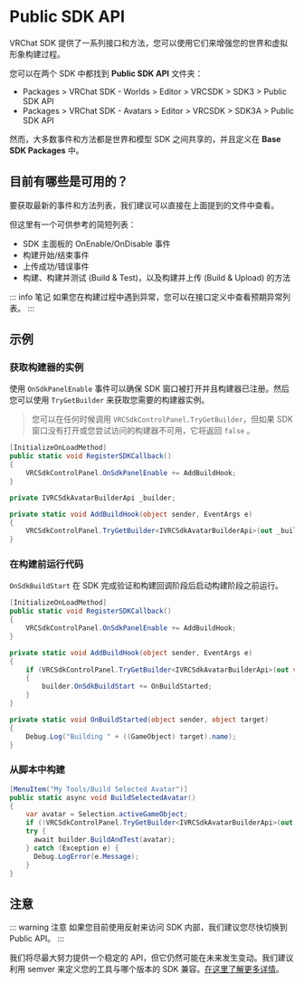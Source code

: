 # Public SDK API

VRChat SDK 提供了一系列接口和方法，您可以使用它们来增强您的世界和虚拟形象构建过程。

您可以在两个 SDK 中都找到 **Public SDK API** 文件夹：

- Packages > VRChat SDK - Worlds > Editor > VRCSDK > SDK3 > Public SDK API
- Packages > VRChat SDK - Avatars > Editor > VRCSDK > SDK3A > Public SDK API

然而，大多数事件和方法都是世界和模型 SDK 之间共享的，并且定义在 **Base SDK Packages** 中。

## 目前有哪些是可用的？

要获取最新的事件和方法列表，我们建议可以直接在上面提到的文件中查看。

但这里有一个可供参考的简短列表：

-  SDK 主面板的 OnEnable/OnDisable 事件
- 构建开始/结束事件
- 上传成功/错误事件
- 构建、构建并测试 (Build & Test)，以及构建并上传 (Build & Upload) 的方法

::: info 笔记
如果您在构建过程中遇到异常，您可以在接口定义中查看预期异常列表。
:::

## 示例

### 获取构建器的实例

使用 `OnSdkPanelEnable` 事件可以确保 SDK 窗口被打开并且构建器已注册。然后您可以使用 `TryGetBuilder` 来获取您需要的构建器实例。

> 您可以在任何时候调用 `VRCSdkControlPanel.TryGetBuilder`，但如果 SDK 窗口没有打开或您尝试访问的构建器不可用，它将返回 `false` 。

```csharp
[InitializeOnLoadMethod]
public static void RegisterSDKCallback()
{
    VRCSdkControlPanel.OnSdkPanelEnable += AddBuildHook;
}

private IVRCSdkAvatarBuilderApi _builder;

private static void AddBuildHook(object sender, EventArgs e)
{
    VRCSdkControlPanel.TryGetBuilder<IVRCSdkAvatarBuilderApi>(out _builder);
}
```

### 在构建前运行代码

`OnSdkBuildStart` 在 SDK 完成验证和构建回调阶段后启动构建阶段之前运行。

```csharp
[InitializeOnLoadMethod]
public static void RegisterSDKCallback()
{
    VRCSdkControlPanel.OnSdkPanelEnable += AddBuildHook;
}

private static void AddBuildHook(object sender, EventArgs e)
{
    if (VRCSdkControlPanel.TryGetBuilder<IVRCSdkAvatarBuilderApi>(out var builder))
    {
        builder.OnSdkBuildStart += OnBuildStarted;
    }
}

private static void OnBuildStarted(object sender, object target)
{
    Debug.Log("Building " + ((GameObject) target).name);
}
```

### 从脚本中构建

```csharp
[MenuItem("My Tools/Build Selected Avatar")]
public static async void BuildSelectedAvatar()
{
    var avatar = Selection.activeGameObject;
    if (!VRCSdkControlPanel.TryGetBuilder<IVRCSdkAvatarBuilderApi>(out var builder)) return;
    try {
      await builder.BuildAndTest(avatar);
    } catch (Exception e) {
      Debug.LogError(e.Message);
    }
}
```
## 注意
::: warning 注意
如果您目前使用反射来访问 SDK 内部，我们建议您尽快切换到 Public API。
:::

我们将尽最大努力提供一个稳定的 API，但它仍然可能在未来发生变动。我们建议利用 semver 来定义您的工具与哪个版本的 SDK 兼容。[在这里了解更多详情](../../vcc.docs.vrchat.com/vpm/packages.md)。